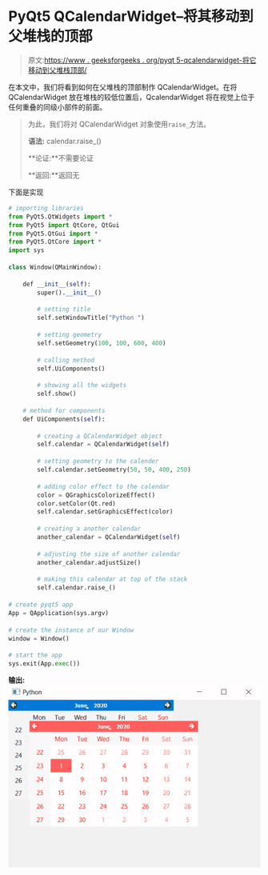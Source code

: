# PyQt5 QCalendarWidget–将其移动到父堆栈的顶部

> 原文:[https://www . geeksforgeeks . org/pyqt 5-qcalendarwidget-将它移动到父堆栈顶部/](https://www.geeksforgeeks.org/pyqt5-qcalendarwidget-moving-it-to-the-top-of-the-parent-stack/)

在本文中，我们将看到如何在父堆栈的顶部制作 QCalendarWidget。在将 QCalendarWidget 放在堆栈的较低位置后，QcalendarWidget 将在视觉上位于任何重叠的同级小部件的前面。

> 为此，我们将对 QCalendarWidget 对象使用`raise_`方法。
> 
> **语法:** calendar.raise_()
> 
> **论证:**不需要论证
> 
> **返回:**返回无

下面是实现

```py
# importing libraries
from PyQt5.QtWidgets import * 
from PyQt5 import QtCore, QtGui
from PyQt5.QtGui import * 
from PyQt5.QtCore import * 
import sys

class Window(QMainWindow):

    def __init__(self):
        super().__init__()

        # setting title
        self.setWindowTitle("Python ")

        # setting geometry
        self.setGeometry(100, 100, 600, 400)

        # calling method
        self.UiComponents()

        # showing all the widgets
        self.show()

    # method for components
    def UiComponents(self):

        # creating a QCalendarWidget object
        self.calendar = QCalendarWidget(self)

        # setting geometry to the calender
        self.calendar.setGeometry(50, 50, 400, 250)

        # adding color effect to the calendar
        color = QGraphicsColorizeEffect()
        color.setColor(Qt.red)
        self.calendar.setGraphicsEffect(color)

        # creating a another calendar
        another_calendar = QCalendarWidget(self)

        # adjusting the size of another calendar
        another_calendar.adjustSize()

        # making this calendar at top of the stack
        self.calendar.raise_()

# create pyqt5 app
App = QApplication(sys.argv)

# create the instance of our Window
window = Window()

# start the app
sys.exit(App.exec())
```

**输出:**
![](img/488dbf7fe40aa9f7f442fb2d89d4e9fd.png)